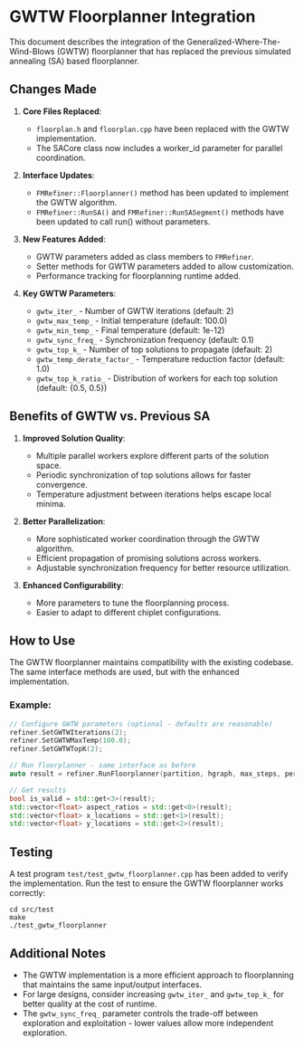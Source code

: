 # GWTW Floorplanner Integration

This document describes the integration of the Generalized-Where-The-Wind-Blows (GWTW) floorplanner that has replaced the previous simulated annealing (SA) based floorplanner.

## Changes Made

1. **Core Files Replaced**:
   - `floorplan.h` and `floorplan.cpp` have been replaced with the GWTW implementation.
   - The SACore class now includes a worker_id parameter for parallel coordination.

2. **Interface Updates**:
   - `FMRefiner::Floorplanner()` method has been updated to implement the GWTW algorithm.
   - `FMRefiner::RunSA()` and `FMRefiner::RunSASegment()` methods have been updated to call run() without parameters.

3. **New Features Added**:
   - GWTW parameters added as class members to `FMRefiner`.
   - Setter methods for GWTW parameters added to allow customization.
   - Performance tracking for floorplanning runtime added.

4. **Key GWTW Parameters**:
   - `gwtw_iter_` - Number of GWTW iterations (default: 2)
   - `gwtw_max_temp_` - Initial temperature (default: 100.0)
   - `gwtw_min_temp_` - Final temperature (default: 1e-12)
   - `gwtw_sync_freq_` - Synchronization frequency (default: 0.1)
   - `gwtw_top_k_` - Number of top solutions to propagate (default: 2)
   - `gwtw_temp_derate_factor_` - Temperature reduction factor (default: 1.0)
   - `gwtw_top_k_ratio_` - Distribution of workers for each top solution (default: {0.5, 0.5})

## Benefits of GWTW vs. Previous SA

1. **Improved Solution Quality**:
   - Multiple parallel workers explore different parts of the solution space.
   - Periodic synchronization of top solutions allows for faster convergence.
   - Temperature adjustment between iterations helps escape local minima.

2. **Better Parallelization**:
   - More sophisticated worker coordination through the GWTW algorithm.
   - Efficient propagation of promising solutions across workers.
   - Adjustable synchronization frequency for better resource utilization.

3. **Enhanced Configurability**:
   - More parameters to tune the floorplanning process.
   - Easier to adapt to different chiplet configurations.

## How to Use

The GWTW floorplanner maintains compatibility with the existing codebase. The same interface methods are used, but with the enhanced implementation.

### Example:

```cpp
// Configure GWTW parameters (optional - defaults are reasonable)
refiner.SetGWTWIterations(2);
refiner.SetGWTWMaxTemp(100.0);
refiner.SetGWTWTopK(2);

// Run floorplanner - same interface as before
auto result = refiner.RunFloorplanner(partition, hgraph, max_steps, perturbations, cooling_factor);

// Get results
bool is_valid = std::get<3>(result);
std::vector<float> aspect_ratios = std::get<0>(result);
std::vector<float> x_locations = std::get<1>(result);
std::vector<float> y_locations = std::get<2>(result);
```

## Testing

A test program `test/test_gwtw_floorplanner.cpp` has been added to verify the implementation. Run the test to ensure the GWTW floorplanner works correctly:

```
cd src/test
make
./test_gwtw_floorplanner
```

## Additional Notes

- The GWTW implementation is a more efficient approach to floorplanning that maintains the same input/output interfaces.
- For large designs, consider increasing `gwtw_iter_` and `gwtw_top_k_` for better quality at the cost of runtime.
- The `gwtw_sync_freq_` parameter controls the trade-off between exploration and exploitation - lower values allow more independent exploration. 